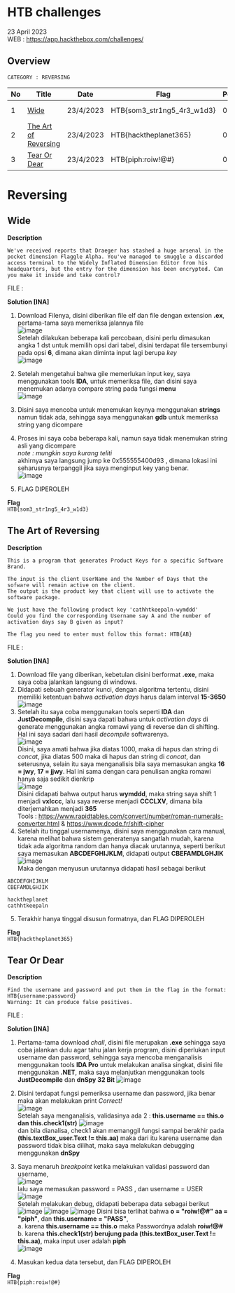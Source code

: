 # HTB challenges
23 April 2023  
WEB : https://app.hackthebox.com/challenges/

## Overview

``CATEGORY : REVERSING``

| No | Title               | Date              | Flag                 | Points               | Status               | Diff        
|----|---------------------|-------------------|----------------------|----------------------|----------------------|---------
| 1  | [Wide](#wide) | 23/4/2023 | HTB{som3_str1ng5_4r3_w1d3} | 0 | RETIRED | VERY EASY |
| 2  | [The Art of Reversing](#the-art-of-reversing) | 23/4/2023 | HTB{hacktheplanet365} | 0 | RETIRED | EASY |
| 3  | [Tear Or Dear](#tear-or-dear) | 23/4/2023 | HTB{piph:roiw!@#} | 0 | RETIRED | EASY |

# Reversing
## Wide

**Description**  
```
We've received reports that Draeger has stashed a huge arsenal in the pocket dimension Flaggle Alpha. You've managed to smuggle a discarded access terminal to the Widely Inflated Dimension Editor from his headquarters, but the entry for the dimension has been encrypted. Can you make it inside and take control?
```
FILE : []()  

**Solution [INA]**  
1.  Download Filenya, disini diberikan file elf dan file dengan extension **.ex**, pertama-tama saya memeriksa jalannya file  
![image](https://user-images.githubusercontent.com/92077284/233834174-dafd261e-7e02-4b35-ad8a-464450e86a8f.png)  
Setelah dilakukan beberapa kali percobaan, disini perlu dimasukan angka 1 dst untuk memilih opsi dari tabel, disini terdapat file tersembunyi pada opsi **6**, dimana akan diminta input lagi berupa _key_  
![image](https://user-images.githubusercontent.com/92077284/233834326-a923ca98-720b-46f8-a3ec-97683a773ffa.png)
2.  Setelah mengetahui bahwa gile memerlukan input key, saya menggunakan tools **IDA**, untuk memeriksa file, dan disini saya menemukan adanya compare string pada fungsi **menu**  
![image](https://user-images.githubusercontent.com/92077284/233834414-e53b503d-9a12-4a51-88f0-b82922a9be00.png)
3.  Disini saya mencoba untuk menemukan keynya menggunakan **strings** namun tidak ada, sehingga saya menggunakan **gdb** untuk memeriksa string yang dicompare  
4.  Proses ini saya coba beberapa kali, namun saya tidak menemukan string asli yang dicompare  
*note : mungkin saya kurang teliti*  
akhirnya saya langsung jump ke 0x555555400d93 , dimana lokasi ini seharusnya terpanggil jika saya menginput key yang benar.  
![image](https://user-images.githubusercontent.com/92077284/233834854-0816d2bd-b90a-4e54-9af2-3d3c88a5a30d.png)

5.  FLAG DIPEROLEH

**Flag**  
`HTB{som3_str1ng5_4r3_w1d3}`

## The Art of Reversing

**Description**  
```
This is a program that generates Product Keys for a specific Software Brand.

The input is the client UserName and the Number of Days that the sofware will remain active on the client.
The output is the product key that client will use to activate the software package.

We just have the following product key 'cathhtkeepaln-wymddd'
Could you find the corresponding Username say A and the number of activation days say B given as input?

The flag you need to enter must follow this format: HTB{AB}
```
FILE : []()  

**Solution [INA]**  
1.  Download file yang diberikan, kebetulan disini berformat **.exe**, maka saya coba jalankan langsung di windows.  
2.  Didapati sebuah generator kunci, dengan algoritma tertentu, disini memiliki ketentuan bahwa _activation days_ harus dalam interval **15-3650**
![image](https://user-images.githubusercontent.com/92077284/233841225-d2a2f43b-8703-4ecc-ada2-7b7a49b939c4.png)  
3.  Setelah itu saya coba menggunakan tools seperti **IDA** dan **JustDecompile**, disini saya dapati bahwa untuk _activation days_ di generate menggunakan angka romawi yang di reverse dan di shifting. Hal ini saya sadari dari hasil _decompile_ softwarenya.  
![image](https://user-images.githubusercontent.com/92077284/233841375-232af077-64e8-46b5-bcc1-9742c07f0734.png)  
Disini, saya amati bahwa jika diatas 1000, maka di hapus dan string di _concat_, jika diatas 500 maka di hapus dan string di _concat_, dan seterusnya, selain itu saya menganalisis bila saya memasukan angka **16 = jwy**, **17 = jjwy**. Hal ini sama dengan cara penulisan angka romawi hanya saja sedikit dienkrip   
![image](https://user-images.githubusercontent.com/92077284/233841539-1dfe5c37-e867-47e1-a696-94d935e3564d.png)  
Disini didapati bahwa output harus **wymddd**, maka string saya shift 1 menjadi **vxlccc**, lalu saya reverse menjadi **CCCLXV**, dimana bila diterjemahkan menjadi **365**  
Tools : https://www.rapidtables.com/convert/number/roman-numerals-converter.html & https://www.dcode.fr/shift-cipher  
4.  Setelah itu tinggal usernamenya, disini saya menggunakan cara manual, karena melihat bahwa sistem generatenya sangatlah mudah, karena tidak ada algoritma random dan hanya diacak urutannya, seperti berikut saya memasukan **ABCDEFGHIJKLM**, didapati output **CBEFAMDLGHJIK**  
![image](https://user-images.githubusercontent.com/92077284/233841151-b456b622-463f-471d-8879-dcd7c49c1dad.png)  
Maka dengan menyusun urutannya didapati hasil sebagai berikut
```
ABCDEFGHIJKLM
CBEFAMDLGHJIK

hacktheplanet
cathhtkeepaln
```
5.  Terakhir hanya tinggal disusun formatnya, dan FLAG DIPEROLEH  

**Flag**  
`HTB{hacktheplanet365}`

## Tear Or Dear

**Description**  
```
Find the username and password and put them in the flag in the format: HTB{username:password}
Warning: It can produce false positives.
```
FILE : []() 

**Solution [INA]**  
1.  Pertama-tama download _chall_, disini file merupakan **.exe** sehingga saya coba jalankan dulu agar tahu jalan kerja program, disini diperlukan input username dan password, sehingga saya mencoba menganalisis menggunakan tools **IDA Pro** untuk melakukan analisa singkat, disini file menggunakan **.NET**, maka saya melanjutkan menggunakan tools **JustDecompile** dan **dnSpy 32 Bit**
![image](https://user-images.githubusercontent.com/92077284/233891745-4977ff6e-d78e-48a7-92b2-42ce3e9efab8.png)  

2.  Disini terdapat fungsi pemeriksa username dan password, jika benar maka akan melakukan print _Correct!_  
![image](https://user-images.githubusercontent.com/92077284/233891710-50d2611e-a670-4ff9-8cc1-c0c881682f92.png)  
Setelah saya menganalisis, validasinya ada 2 : **this.username == this.o dan this.check1(str)**
![image](https://user-images.githubusercontent.com/92077284/233891985-a59094eb-cc93-437a-b816-07bc30ad81ef.png)  
dan bila dianalisa, check1 akan memanggil fungsi sampai berakhir pada **(this.textBox_user.Text != this.aa)**
maka dari itu karena username dan password tidak bisa dilihat, maka saya melakukan debugging menggunakan **dnSpy**  
3.  Saya menaruh _breakpoint_ ketika melakukan validasi password dan username,  
![image](https://user-images.githubusercontent.com/92077284/233892295-f63ba2bf-5313-4cb9-9ced-89ab7f155611.png)  
lalu saya memasukan password = PASS , dan username = USER  
![image](https://user-images.githubusercontent.com/92077284/233892464-6c7ce927-f935-4613-9448-2c69b867dea8.png)  
Setelah melakukan debug, didapati beberapa data sebagai berikut
![image](https://user-images.githubusercontent.com/92077284/233892676-435d0d52-b8e1-4366-8204-cf351c9a87cf.png)
![image](https://user-images.githubusercontent.com/92077284/233892732-33112e0f-7a26-4a54-b8ea-aa812afe41b5.png)
![image](https://user-images.githubusercontent.com/92077284/233892793-71531339-b423-49a3-9246-92023c31448c.png)
Disini bisa terlihat bahwa **o = "roiw!@#"** **aa = "piph"**, dan **this.username = "PASS"**,  
a. karena **this.username == this.o** maka Passwordnya adalah **roiw!@#**
b. karena **this.check1(str) berujung pada (this.textBox_user.Text != this.aa)**, maka input user adalah **piph**  
![image](https://user-images.githubusercontent.com/92077284/233893358-e7425fc0-d98b-48f5-9401-76ad95ea8f44.png)  

4.  Masukan kedua data tersebut, dan FLAG DIPEROLEH

**Flag**  
`HTB{piph:roiw!@#}`
